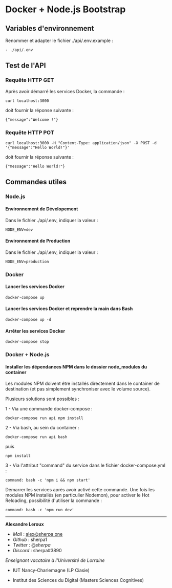# Docker + Node.js Bootstrap

## Variables d'environnement

Renommer et adapter le fichier ./api/.env.example :

```
- ./api/.env
```

## Test de l'API

### Requête HTTP GET

Après avoir démarré les services Docker, la commande :

`curl localhost:3000`

doit fournir la réponse suivante :

`{"message":"Welcome !"}`

### Requête HTTP POT

`curl localhost:3000 -H "Content-Type: application/json" -X POST -d '{"message":"Hello World!"}'`

doit fournir la réponse suivante :

`{"message":"Hello World!"}`

## Commandes utiles

### Node.js

#### Environnement de Dévelopement

Dans le fichier ./api/.env, indiquer la valeur :

`NODE_ENV=dev`

#### Environnement de Production

Dans le fichier ./api/.env, indiquer la valeur :

`NODE_ENV=production`

### Docker

#### Lancer les services Docker

```
docker-compose up
```

#### Lancer les services Docker et reprendre la main dans Bash

```
docker-compose up -d
```

#### Arrêter les services Docker

```
docker-compose stop
```

### Docker + Node.js

#### Installer les dépendances NPM dans le dossier node_modules du container

Les modules NPM doivent être installés directement dans le container de destination (et pas simplement synchroniser avec le volume source).

Plusieurs solutions sont possibles :

1 - Via une commande docker-compose :

`docker-compose run api npm install`

2 - Via bash, au sein du container :

`docker-compose run api bash`

puis

`npm install`

3 - Via l'attribut "command" du service dans le fichier docker-compose.yml :

`command: bash -c 'npm i && npm start'`

Démarrer les services après avoir activé cette commande.
Une fois les modules NPM installés (en particulier Nodemon), pour activer le Hot Reloading, possibilité d'utiliser la commande :

`command: bash -c 'npm run dev'`

---

**Alexandre Leroux**

- _Mail_ : alex@sherpa.one
- _Github_ : sherpa1
- _Twitter_ : @_sherpa_
- _Discord_ : sherpa#3890

_Enseignant vacataire à l'Université de Lorraine_

- IUT Nancy-Charlemagne (LP Ciasie)

- Institut des Sciences du Digital (Masters Sciences Cognitives)
